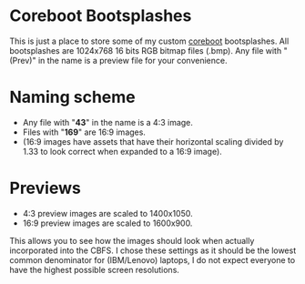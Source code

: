 # Coreboot Bootsplashes
This is just a place to store some of my custom [coreboot](https://github.com/coreboot/coreboot) bootsplashes.
All bootsplashes are 1024x768 16 bits RGB bitmap files (.bmp).
Any file with "(Prev)" in the name is a preview file for your convenience.


# Naming scheme
 - Any file with "**43**" in the name is a 4:3 image.
 - Files with "**169**" are 16:9 images.
 - (16:9 images have assets that have their horizontal scaling
   divided by 1.33 to look correct when expanded to a 16:9 image).

# Previews
- 4:3 preview images are scaled to 1400x1050.
- 16:9 preview images are scaled to 1600x900.

This allows you to see how the images should look when actually incorporated into the CBFS. I chose these settings as it should be the lowest common denominator for (IBM/Lenovo) laptops, I do not expect everyone to have the highest possible screen resolutions.



